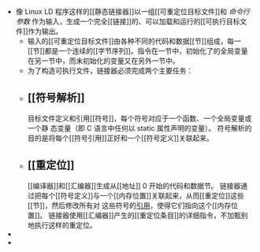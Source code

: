 - 像 Linux LD 程序这样的[[静态链接器]]以一组[[可重定位目标文件]]和 *命令行参数* 作为输入，生成一个完全[[链接]]的、可以加载和运行的[[可执行目标文件]]作为输出。
	- 输入的[[可重定位目标文件]]由各种不同的代码和数据[[节]]组成，每一[[节]]都是一个连续的[[字节序列]]。指令在一节中，初始化了的全局变量在另一节中，而未初始化的变量又在另外一节中。
	- 为了构造可执行文件，链接器必须完成两个主要任务：
	- ## [[符号解析]]
	  目标文件定义和引用[[符号]]，每个符号对应于一个函数、一个全局变量或一个静 态变量（即 C 语言中任何以 static 属性声明的变量）。
	  符号解析的目的是将每个[[符号引用]]正好和一个[[符号定义]]关联起来。
	- ## [[重定位]]
	  [[编译器]]和[[汇编器]]生成从[[地址]] 0 开始的代码和数据节。
	  链接器通过把每个[[符号定义]]与一个[[内存位置]]关联起来，从而[[重定位]]这些[[节]]，然后修改所有对
	  这些符号的[引用]([[符号引用]])，使得它们指向这个[[内存位置]]。
	  链接器使用[[汇编器]]产生的[[重定位条目]]的详细指令，不加甄别地执行这样的重定位。
-
-